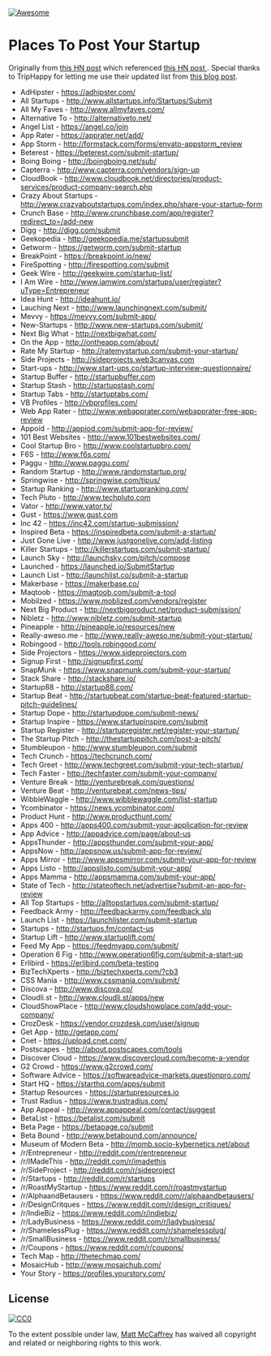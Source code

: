 [![Awesome](https://cdn.rawgit.com/sindresorhus/awesome/d7305f38d29fed78fa85652e3a63e154dd8e8829/media/badge.svg)](https://github.com/sindresorhus/awesome)

# Places To Post Your Startup

Originally from [this HN post](https://news.ycombinator.com/item?id=7248460) which referenced [this HN post ](https://news.ycombinator.com/item?id=6492109). Special thanks to TripHappy for letting me use their updated list from [this blog post](https://triphappy.com/blog/131-startup-directories-to-promote-your-startup/1).

* AdHipster - https://adhipster.com/
* All Startups - http://www.allstartups.info/Startups/Submit
* All My Faves - http://www.allmyfaves.com/
* Alternative To - http://alternativeto.net/
* Angel List - https://angel.co/join
* App Rater - https://apprater.net/add/
* App Storm - http://formstack.com/forms/envato-appstorm_review
* Beterest - https://beterest.com/submit-startup/
* Boing Boing - http://boingboing.net/sub/
* Capterra - http://www.capterra.com/vendors/sign-up
* CloudBook - http://www.cloudbook.net/directories/product-services/product-company-search.php
* Crazy About Startups - http://www.crazyaboutstartups.com/index.php/share-your-startup-form
* Crunch Base - http://www.crunchbase.com/app/register?redirect_to=/add-new
* Digg - http://digg.com/submit
* Geekopedia - http://geekopedia.me/startupsubmit
* Getworm - https://getworm.com/submit-startup
* BreakPoint - https://breakpoint.io/new/
* FireSpotting - http://firespotting.com/submit
* Geek Wire - http://geekwire.com/startup-list/
* I Am Wire - http://www.iamwire.com/startups/user/register?uType=Entrepreneur
* Idea Hunt - http://ideahunt.io/
* Lauching Next - http://www.launchingnext.com/submit/
* Mevvy - https://mevvy.com/submit-app/
* New-Startups - http://www.new-startups.com/submit/
* Next Big What - http://nextbigwhat.com/
* On the App - http://ontheapp.com/about/
* Rate My Startup - http://ratemystartup.com/submit-your-startup/
* Side Projects - http://sideprojects.web3canvas.com
* Start-ups - http://www.start-ups.co/startup-interview-questionnaire/
* Startup Buffer - http://startupbuffer.com
* Startup Stash - http://startupstash.com/
* Startup Tabs - http://startuptabs.com/
* VB Profiles - http://vbprofiles.com/
* Web App Rater - http://www.webapprater.com/webapprater-free-app-review
* Appoid - http://appiod.com/submit-app-for-review/
* 101 Best Websites - http://www.101bestwebsites.com/
* Cool Startup Bro - http://www.coolstartupbro.com/
* F6S - http://www.f6s.com/
* Paggu - http://www.paggu.com/
* Random Startup - http://www.randomstartup.org/
* Springwise - http://springwise.com/tipus/
* Startup Ranking - http://www.startupranking.com/
* Tech Pluto - http://www.techpluto.com
* Vator - http://www.vator.tv/
* Gust - https://www.gust.com
* Inc 42 - https://inc42.com/startup-submission/
* Inspired Beta - https://inspiredbeta.com/submit-a-startup/
* Just Gone Live - http://www.justgonelive.com/add-listing
* Killer Startups - http://killerstartups.com/submit-startup/
* Launch Sky - http://launchsky.com/pitch/compose
* Launched - https://launched.io/SubmitStartup
* Launch List - http://launchlist.co/submit-a-startup
* Makerbase - https://makerbase.co/
* Maqtoob - https://maqtoob.com/submit-a-tool
* Mobilzed - https://www.moblized.com/vendors/register
* Next Big Product - http://nextbigproduct.net/product-submission/
* Nibletz - http://www.nibletz.com/submit-startup
* Pineapple - http://pineapple.io/resources/new
* Really-aweso.me - http://www.really-aweso.me/submit-your-startup/
* Robingood - http://tools.robingood.com/
* Side Projectors - https://www.sideprojectors.com
* Signup First - http://signupfirst.com/
* SnapMunk - https://www.snapmunk.com/submit-your-startup/
* Stack Share - http://stackshare.io/
* Startup88 - http://startup88.com/
* Startup Beat - http://startupbeat.com/startup-beat-featured-startup-pitch-guidelines/
* Startup Dope - http://startupdope.com/submit-news/
* Startup Inspire - https://www.startupinspire.com/submit
* Startup Register - http://startupregister.net/register-your-startup/
* The Startup Pitch - http://thestartuppitch.com/post-a-pitch/
* Stumbleupon - http://www.stumbleupon.com/submit
* Tech Crunch - https://techcrunch.com/
* Tech Greet - http://www.techgreet.com/submit-your-tech-startup/
* Tech Faster - http://techfaster.com/submit-your-company/
* Venture Break - http://venturebreak.com/questions/
* Venture Beat - http://venturebeat.com/news-tips/
* WibbleWaggle - http://www.wibblewaggle.com/list-startup
* Ycombinator - https://news.ycombinator.com/
* Product Hunt - http://www.producthunt.com/
* Apps 400 - http://apps400.com/submit-your-application-for-review
* App Advice - http://appadvice.com/page/about-us
* AppsThunder - http://appsthunder.com/submit-your-app/
* AppsNow - http://appsnow.us/submit-app-for-review/
* Apps Mirror - http://www.appsmirror.com/submit-your-app-for-review
* Apps Listo - http://appslisto.com/submit-your-app/
* Apps Mamma - http://appsmamma.com/submit-your-app/
* State of Tech - http://stateoftech.net/advertise?submit-an-app-for-review
* All Top Startups - http://alltopstartups.com/submit-startup/
* Feedback Army - http://feedbackarmy.com/feedback.slp
* Launch List - https://launchlister.com/submit-startup
* Startups - http://startups.fm/contact-us
* Startup Lift - http://www.startuplift.com/
* Feed My App - https://feedmyapp.com/submit/
* Operation 6 Fig - http://www.operation6fig.com/submit-a-start-up
* Erlibird - https://erlibird.com/beta-testing
* BizTechXperts - http://biztechxperts.com/?cb3
* CSS Mania - http://www.cssmania.com/submit/
* Discova - http://www.discova.co/
* Cloudli.st - http://www.cloudli.st/apps/new
* CloudShowPlace - http://www.cloudshowplace.com/add-your-company/
* CrozDesk - https://vendor.crozdesk.com/user/signup
* Get App - http://getapp.com/
* Cnet - https://upload.cnet.com/
* Postscapes - http://about.postscapes.com/tools
* Discover Cloud - https://www.discovercloud.com/become-a-vendor
* G2 Crowd - https://www.g2crowd.com/
* Software Advice - https://softwareadvice-markets.questionpro.com/
* Start HQ - https://starthq.com/apps/submit
* Startup Resources - https://startupresources.io
* Trust Radius - https://www.trustradius.com/
* App Appeal - http://www.appappeal.com/contact/suggest
* BetaList - https://betalist.com/submit
* Beta Page - https://betapage.co/submit
* Beta Bound - http://www.betabound.com/announce/
* Museum of Modern Beta - http://momb.socio-kybernetics.net/about
* /r/Entrepreneur - http://reddit.com/r/entrepreneur
* /r/IMadeThis - http://reddit.com/r/imadethis
* /r/SideProject - http://reddit.com/r/sideproject
* /r/Startups - http://reddit.com/r/startups
* /r/RoastMyStartup - https://www.reddit.com/r/roastmystartup
* /r/AlphaandBetausers - https://www.reddit.com/r/alphaandbetausers/
* /r/DesignCritques - https://www.reddit.com/r/design_critiques/
* /r/IndieBiz - https://www.reddit.com/r/indiebiz/
* /r/LadyBusiness - https://www.reddit.com/r/ladybusiness/
* /r/ShamelessPlug - https://www.reddit.com/r/shamelessplug/
* /r/SmallBusiness - https://www.reddit.com/r/smallbusiness/
* /r/Coupons - https://www.reddit.com/r/coupons/
* Tech Map - http://thetechmap.com/
* MosaicHub - http://www.mosaichub.com/
* Your Story - https://profiles.yourstory.com/

## License

[![CC0](http://i.creativecommons.org/p/zero/1.0/88x31.png)](http://creativecommons.org/publicdomain/zero/1.0/)

To the extent possible under law, [Matt McCaffrey](http://www.mattmccaffrey.com/) has waived all copyright and related or neighboring rights to this work.
